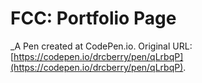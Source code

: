 # FCC: Portfolio Page
 _A Pen created at CodePen.io. Original URL: [https://codepen.io/drcberry/pen/qLrbqP](https://codepen.io/drcberry/pen/qLrbqP).

 